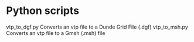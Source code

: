 
# Python scripts 

vtp\_to\_dgf.py 	Converts an vtp file to a Dunde Grid File (.dgf)
vtp\_to\_msh.py 	Converts an vtp file to a Gmsh (.msh) file
